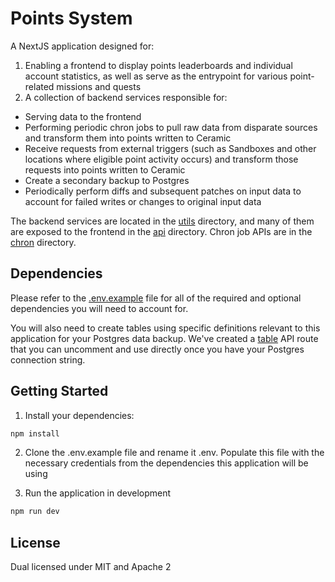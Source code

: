 # Points System 

A NextJS application designed for:

1. Enabling a frontend to display points leaderboards and individual account statistics, as well as serve as the entrypoint for various point-related missions and quests
2. A collection of backend services responsible for:
- Serving data to the frontend
- Performing periodic chron jobs to pull raw data from disparate sources and transform them into points written to Ceramic
- Receive requests from external triggers (such as Sandboxes and other locations where eligible point activity occurs) and transform those requests into points written to Ceramic
- Create a secondary backup to Postgres
- Periodically perform diffs and subsequent patches on input data to account for failed writes or changes to original input data

The backend services are located in the [utils](./src/utils/) directory, and many of them are exposed to the frontend in the [api](./src/pages/api/) directory. Chron job APIs are in the [chron](./src/pages/api/chron/) directory.


## Dependencies

Please refer to the [.env.example](.env.example) file for all of the required and optional dependencies you will need to account for.

You will also need to create tables using specific definitions relevant to this application for your Postgres data backup. We've created a [table](./src/pages/api/table.ts) API route that you can uncomment and use directly once you have your Postgres connection string.

## Getting Started

1. Install your dependencies:

```bash
npm install
```

2. Clone the .env.example file and rename it .env. Populate this file with the necessary credentials from the dependencies this application will be using

3. Run the application in development

```bash
npm run dev
```

## License

Dual licensed under MIT and Apache 2